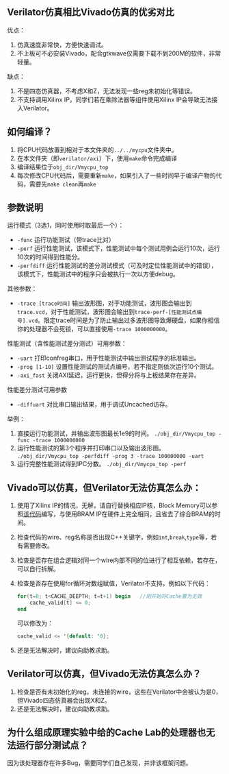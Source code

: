## Verilator仿真相比Vivado仿真的优劣对比

优点：
1. 仿真速度非常快，方便快速调试。
2. 不上板可不必安装Vivado，配合gtkwave仅需要下载不到200M的软件，非常轻量。

缺点：
1. 不是四态仿真器，不考虑X和Z，无法发现一些reg未初始化等错误。
2. 不支持调用Xilinx IP，同学们若在乘除法器等组件使用Xilinx IP会导致无法接入Verilator。

## 如何编译？

1. 将CPU代码放置到相对于本文件夹的`../../mycpu`文件夹中。
2. 在本文件夹（即`verilator/axi`）下，使用`make`命令完成编译
3. 编译结果位于`obj_dir/Vmycpu_top`
4. 每次修改CPU代码后，需要重新`make`，如果引入了一些时间早于编译产物的代码，需要先`make clean`再`make`

## 参数说明

运行模式（3选1，同时使用时取最后一个）：
- `-func` 运行功能测试（带trace比对）
- `-perf` 运行性能测试，该模式下，性能测试中每个测试用例会运行10次，运行10次的时间得到性能分。
- `-perfdiff` 运行性能测试的差分测试模式（可及时定位性能测试中的错误），该模式下，性能测试中的程序只会被执行一次以方便debug。

其他参数：
- `-trace [trace时间]` 输出波形图，对于功能测试，波形图会输出到`trace.vcd`，对于性能测试，波形图会输出到`trace-perf-[性能测试点编号].vcd`。限定trace时间是为了防止输出过多波形图导致爆硬盘，如果你相信你的处理器不会死锁，可以直接使用`-trace 1000000000`。

性能测试（含性能测试差分测试）可用参数：
- `-uart` 打印confreg串口，用于性能测试中输出测试程序的标准输出。
- `-prog [1-10]` 设置性能测试的测试点编号，若不指定则依次运行10个测试。
- `-axi_fast` 关闭AXI延迟，运行更快，但得分将与上板结果存在差异。

性能差分测试可用参数
- `-diffuart` 对比串口输出结果，用于调试Uncached访存。

举例：
1. 直接运行功能测试，并输出波形图最长1e9的时间。 `./obj_dir/Vmycpu_top -func -trace 1000000000`
2. 运行性能测试的第3个程序并打印串口以及输出波形图。 `./obj_dir/Vmycpu_top -perfdiff -prog 3 -trace 100000000 -uart`
3. 运行完整性能测试得到IPC分数。 `./obj_dir/Vmycpu_top -perf`

## Vivado可以仿真，但Verilator无法仿真怎么办：

1. 使用了Xilinx IP的情况，无解，请自行替换相应IP核，Block Memory可以参照[该代码](https://github.com/Maxpicca-Li/CDIM/blob/master/mycpu/4mem/dual_port_bram_bw8.sv)编写，与使用BRAM IP在硬件上完全相同，且省去了综合BRAM的时间。
2. 检查代码的wire、reg名称是否出现C++关键字，例如`int`,`break`,`type`等，若有需要修改。
3. 检查是否存在组合逻辑对同一个wire内部不同的位进行了相互依赖，若存在，可以自行拆解。
4. 检查是否存在使用for循环对数组赋值，Verilator不支持，例如以下代码：

    ```verilog
    for(t=0; t<CACHE_DEEPTH; t=t+1) begin   //刚开始将Cache置为无效
        cache_valid[t] <= 0;
    end
    ```

    可以修改为：

    ```verilog
    cache_valid <= '{default: '0};
    ```

2. 还是无法解决时，建议向助教求助。

## Verilator可以仿真，但Vivado无法仿真怎么办？

1. 检查是否有未初始化的reg，未连接的wire，这些在Verilator中会被认为是0，但Vivado四态仿真器会出现X和Z。
2. 还是无法解决时，建议向助教求助。

## 为什么组成原理实验中给的Cache Lab的处理器也无法运行部分测试点？

因为该处理器存在许多Bug，需要同学们自己发现，并非该框架问题。